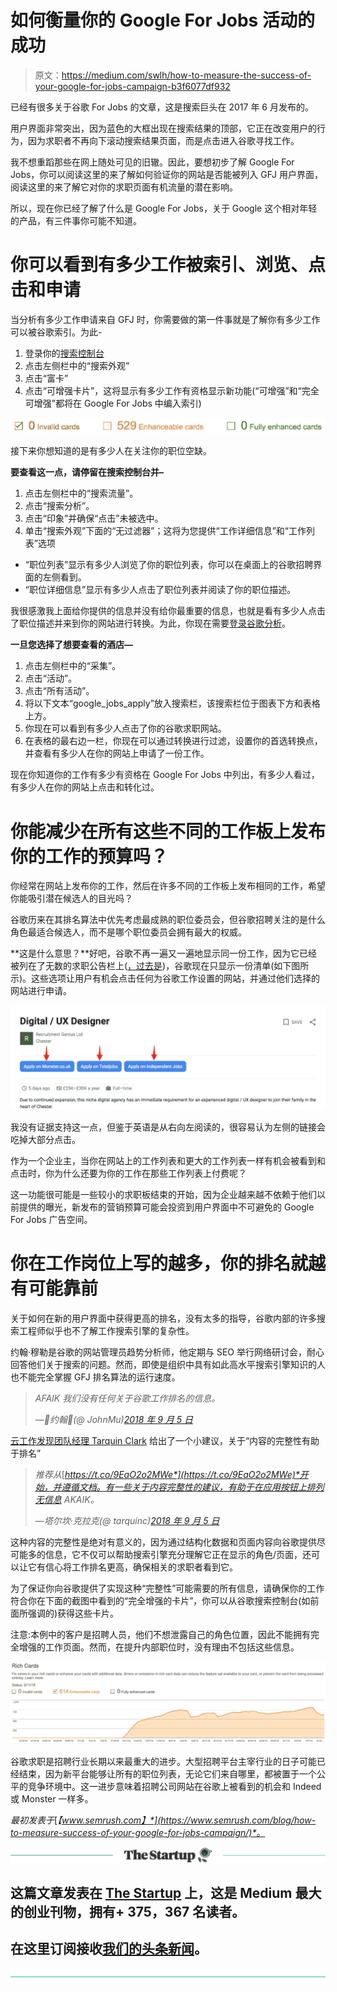 # 如何衡量你的 Google For Jobs 活动的成功

> 原文：<https://medium.com/swlh/how-to-measure-the-success-of-your-google-for-jobs-campaign-b3f6077df932>

已经有很多关于谷歌 For Jobs 的文章，这是搜索巨头在 2017 年 6 月发布的。

用户界面非常突出，因为蓝色的大框出现在搜索结果的顶部，它正在改变用户的行为，因为求职者不再向下滚动搜索结果页面，而是点击进入谷歌寻找工作。

我不想重蹈那些在网上随处可见的旧辙。因此，要想初步了解 Google For Jobs，你可以阅读这里的来了解如何验证你的网站是否能被列入 GFJ 用户界面，阅读这里的来了解它对你的求职页面有机流量的潜在影响。

所以，现在你已经了解了什么是 Google For Jobs，关于 Google 这个相对年轻的产品，有三件事你可能不知道。

# 你可以看到有多少工作被索引、浏览、点击和申请

当分析有多少工作申请来自 GFJ 时，你需要做的第一件事就是了解你有多少工作可以被谷歌索引。为此-

1.  登录你的[搜索控制台](https://www.google.com/webmasters/tools/home?hl=en)
2.  点击左侧栏中的“搜索外观”
3.  点击“富卡”
4.  点击“可增强卡片”，这将显示有多少工作有资格显示新功能(“可增强”和“完全可增强”都将在 Google For Jobs 中编入索引)

![](img/01aab1ee22c9c969d82268cdba889834.png)

接下来你想知道的是有多少人在关注你的职位空缺。

**要查看这一点，请停留在搜索控制台并–**

1.  点击左侧栏中的“搜索流量”。
2.  点击“搜索分析”。
3.  点击“印象”并确保“点击”未被选中。
4.  单击“搜索外观”下面的“无过滤器”；这将为您提供“工作详细信息”和“工作列表”选项

*   “职位列表”显示有多少人浏览了你的职位列表，你可以在桌面上的谷歌招聘界面的左侧看到。
*   “职位详细信息”显示有多少人点击了职位列表并阅读了你的职位描述。

我很感激我上面给你提供的信息并没有给你最重要的信息，也就是看有多少人点击了职位描述并来到你的网站进行转换。为此，你现在需要[登录谷歌分析](https://marketingplatform.google.com/about/analytics/)。

**一旦您选择了想要查看的酒店—**

1.  点击左侧栏中的“采集”。
2.  点击“活动”。
3.  点击“所有活动”。
4.  将以下文本“google_jobs_apply”放入搜索栏，该搜索栏位于图表下方和表格上方。
5.  你现在可以看到有多少人点击了你的谷歌求职网站。
6.  在表格的最右边一栏，你现在可以通过转换进行过滤，设置你的首选转换点，并查看有多少人在你的网站上申请了一份工作。

现在你知道你的工作有多少有资格在 Google For Jobs 中列出，有多少人看过，有多少人在你的网站上点击和转化过。

# 你能减少在所有这些不同的工作板上发布你的工作的预算吗？

你经常在网站上发布你的工作，然后在许多不同的工作板上发布相同的工作，希望你能吸引潜在候选人的目光吗？

谷歌历来在其排名算法中优先考虑最成熟的职位委员会，但谷歌招聘关注的是什么角色最适合候选人，而不是哪个职位委员会拥有最大的权威。

**这是什么意思？**好吧，谷歌不再一遍又一遍地显示同一份工作，因为它已经被列在了无数的求职公告栏上([，过去是](https://www.venndigital.co.uk/blog/when-will-google-for-jobs-understand-the-difference-between-an-employer-recruitment-agency-and-job-board-105204/))，谷歌现在只显示一份清单(如下图所示)。这些选项让用户有机会点击任何为谷歌工作设置的网站，并通过他们选择的网站进行申请。

![](img/1936ef9366ae9940dfbe7e64a1c34a3c.png)

我没有证据支持这一点，但鉴于英语是从右向左阅读的，很容易认为左侧的链接会吃掉大部分点击。

作为一个企业主，当你在网站上的工作列表和更大的工作列表一样有机会被看到和点击时，你为什么还要为你的工作在那些工作列表上付费呢？

这一功能很可能是一些较小的求职板结束的开始，因为企业越来越不依赖于他们以前提供的曝光，新发布的营销预算可能会投资到用户界面中不可避免的 Google For Jobs 广告空间。

# 你在工作岗位上写的越多，你的排名就越有可能靠前

关于如何在新的用户界面中获得更高的排名，没有太多的指导，谷歌内部的许多搜索工程师似乎也不了解工作搜索引擎的复杂性。

约翰·穆勒是谷歌的网站管理员趋势分析师，他定期与 SEO 举行网络研讨会，耐心回答他们关于搜索的问题。然而，即使是组织中具有如此高水平搜索引擎知识的人也不能完全掌握 GFJ 排名算法的运行速度。

> *AFAIK 我们没有任何关于谷歌工作排名的信息。*
> 
> *—🍌约翰🍌(@ JohnMu)*[*2018 年 9 月 5 日*](https://twitter.com/JohnMu/status/1037371407796248576?ref_src=twsrc%5Etfw)

[云工作发现团队经理 Tarquin Clark](https://twitter.com/tarquinc) 给出了一个小建议，关于“内容的完整性有助于排名”

> *推荐从*[*https://t.co/9EaO2o2MWe*](https://t.co/9EaO2o2MWe)*开始，并遵循文档。有一些关于内容完整性的建议，有助于在应用按钮上排列无信息 AKAIK。*
> 
> *—塔尔坎·克拉克(@ tarquinc)*[*2018 年 9 月 5 日*](https://twitter.com/tarquinc/status/1037430455128088576?ref_src=twsrc%5Etfw)

这种内容的完整性是绝对有意义的，因为通过结构化数据和页面内容向谷歌提供尽可能多的信息，它不仅可以帮助搜索引擎充分理解它正在显示的角色/页面，还可以让它有信心将工作排名更高，确保相关的求职者看到它。

为了保证你向谷歌提供了实现这种“完整性”可能需要的所有信息，请确保你的工作符合你在下面的截图中看到的“完全增强的卡片”，你可以从谷歌搜索控制台(如前面所强调的)获得这些卡片。

注意:本例中的客户是招聘人员，他们不想泄露自己的角色位置，因此不能拥有完全增强的工作页面。然而，在提升内部职位时，没有理由不包括这些信息。

![](img/8cc647e4fcf4c17b9a80f0eaabc049a4.png)

谷歌求职是招聘行业长期以来最重大的进步。大型招聘平台主宰行业的日子可能已经结束，因为新平台能够让所有的职位列表，无论它们来自哪里，都被置于一个公平的竞争环境中。这一进步意味着招聘公司网站在谷歌上被看到的机会和 Indeed 或 Monster 一样多。

*最初发表于*[*【www.semrush.com】*](https://www.semrush.com/blog/how-to-measure-success-of-your-google-for-jobs-campaign/)*。*

[![](img/308a8d84fb9b2fab43d66c117fcc4bb4.png)](https://medium.com/swlh)

## 这篇文章发表在 [The Startup](https://medium.com/swlh) 上，这是 Medium 最大的创业刊物，拥有+ 375，367 名读者。

## 在这里订阅接收[我们的头条新闻](http://growthsupply.com/the-startup-newsletter/)。

[![](img/b0164736ea17a63403e660de5dedf91a.png)](https://medium.com/swlh)